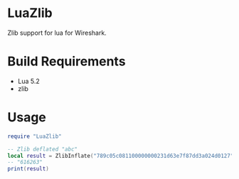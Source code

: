 # LuaZlib
Zlib support for lua for Wireshark.

# Build Requirements
- Lua 5.2
- zlib

# Usage
```lua
require "LuaZlib"

-- Zlib deflated "abc"
local result = ZlibInflate("789c05c081100000000231d63e7f87dd3a024d0127", 21)
-- "616263"
print(result)
```
